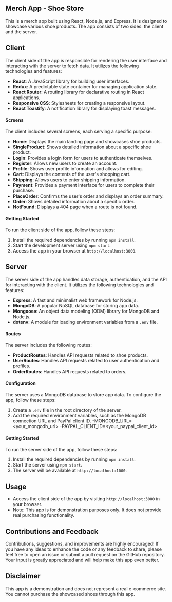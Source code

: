 ## Merch App - Shoe Store

This is a merch app built using React, Node.js, and Express. It is designed to showcase various shoe products. The app consists of two sides: the client and the server.

## Client

The client side of the app is responsible for rendering the user interface and interacting with the server to fetch data. It utilizes the following technologies and features:

- **React**: A JavaScript library for building user interfaces.
- **Redux**: A predictable state container for managing application state.
- **React Router**: A routing library for declarative routing in React applications.
- **Responsive CSS**: Stylesheets for creating a responsive layout.
- **React Toastify**: A notification library for displaying toast messages.

#### Screens

The client includes several screens, each serving a specific purpose:

- **Home**: Displays the main landing page and showcases shoe products.
- **SingleProduct**: Shows detailed information about a specific shoe product.
- **Login**: Provides a login form for users to authenticate themselves.
- **Register**: Allows new users to create an account.
- **Profile**: Shows user profile information and allows for editing.
- **Cart**: Displays the contents of the user's shopping cart.
- **Shipping**: Allows users to enter shipping information.
- **Payment**: Provides a payment interface for users to complete their purchase.
- **PlaceOrder**: Confirms the user's order and displays an order summary.
- **Order**: Shows detailed information about a specific order.
- **NotFound**: Displays a 404 page when a route is not found.

#### Getting Started

To run the client side of the app, follow these steps:

1. Install the required dependencies by running `npm install`.
2. Start the development server using `npm start`.
3. Access the app in your browser at `http://localhost:3000`.

## Server

The server side of the app handles data storage, authentication, and the API for interacting with the client. It utilizes the following technologies and features:

- **Express**: A fast and minimalist web framework for Node.js.
- **MongoDB**: A popular NoSQL database for storing app data.
- **Mongoose**: An object data modeling (ODM) library for MongoDB and Node.js.
- **dotenv**: A module for loading environment variables from a `.env` file.

#### Routes

The server includes the following routes:

- **ProductRoutes**: Handles API requests related to shoe products.
- **UserRoutes**: Handles API requests related to user authentication and profiles.
- **OrderRoutes**: Handles API requests related to orders.

#### Configuration

The server uses a MongoDB database to store app data. To configure the app, follow these steps:

1. Create a `.env` file in the root directory of the server.
2. Add the required environment variables, such as the MongoDB connection URL and PayPal client ID.
-MONGODB_URL=<your_mongodb_url>
-PAYPAL_CLIENT_ID=<your_paypal_client_id>


#### Getting Started

To run the server side of the app, follow these steps:

1. Install the required dependencies by running `npm install`.
2. Start the server using `npm start`.
3. The server will be available at `http://localhost:1000`.

## Usage

- Access the client side of the app by visiting `http://localhost:3000` in your browser.
- Note: This app is for demonstration purposes only. It does not provide real purchasing functionality.

## Contributions and Feedback

Contributions, suggestions, and improvements are highly encouraged! If you have any ideas to enhance the code or any feedback to share, please feel free to open an issue or submit a pull request on the GitHub repository. Your input is greatly appreciated and will help make this app even better.

## Disclaimer

This app is a demonstration and does not represent a real e-commerce site. You cannot purchase the showcased shoes through this app.

